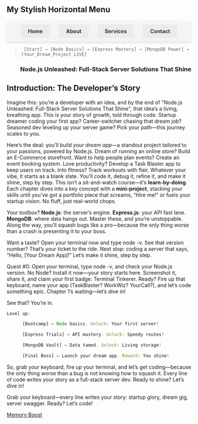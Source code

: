 ## My Stylish Horizontal Menu

<div style="text-align: center; background-color: #f4f4f4; padding: 10px; border-radius: 8px; box-shadow: 0px 4px 6px rgba(0, 0, 0, 0.1);">
  <a href="#home" style="text-decoration: none; color: #333; font-weight: bold; padding: 10px 20px; margin: 0 10px; border-radius: 4px; background-color: #e9ecef; display: inline-block;">Home</a>
  <a href="#about" style="text-decoration: none; color: #333; font-weight: bold; padding: 10px 20px; margin: 0 10px; border-radius: 4px; background-color: #e9ecef; display: inline-block;">About</a>
  <a href="#services" style="text-decoration: none; color: #333; font-weight: bold; padding: 10px 20px; margin: 0 10px; border-radius: 4px; background-color: #e9ecef; display: inline-block;">Services</a>
  <a href="#contact" style="text-decoration: none; color: #333; font-weight: bold; padding: 10px 20px; margin: 0 10px; border-radius: 4px; background-color: #e9ecef; display: inline-block;">Contact</a>
</div>


>      [Start] → [Node Basics] → [Express Mastery] → [MongoDB Power] → [Your_Dream_Project LIVE]

### <p align="right">Node.js Unleashed: Full-Stack Server Solutions That Shine</p>

## Introduction: The Developer’s Story
Imagine this: you’re a developer with an idea, and by the end of "Node.js Unleashed: Full-Stack Server Solutions That Shine", that idea’s a living, breathing app. This is your story of growth, told through code. Startup dreamer coding your first app? Career-switcher chasing that dream job? Seasoned dev leveling up your server game? Pick your path—this journey scales to you. 

Here’s the deal: you’ll build *your dream app*—a standout project tailored to your passions, powered by Node.js. Dream of running an online store? Build an E-Commerce storefront. Want to help people plan events? Create an event booking system. Love productivity? Develop a Task Blaster app to keep users on track. Into fitness? Track workouts with flair. Whatever your vibe, it starts as a blank slate. You’ll code it, debug it, refine it, and make it shine, step by step. This isn’t a sit-and-watch course—it’s **learn-by-doing**. Each chapter dives into a key concept with a **mini-project**, stacking your skills until you’ve got a portfolio piece that screams, “Hire me!” or fuels your startup vision. No fluff, just real-world chops.

Your toolbox? **Node.js**: the server’s engine. **Express.js**: your API fast lane. **MongoDB**: where data hangs out. Master these, and you’re unstoppable. Along the way, you’ll squash bugs like a pro—because the only thing worse than a crash is presenting it to your boss.

Want a taste? Open your terminal now and type node -v. See that version number? That’s your ticket to the ride. Next stop: coding a server that says, “Hello, [Your Dream App]!” Let’s make it shine, step by step.

Quest #0: Open your terminal, type node -v, and check your Node.js version. No Node? Install it now—your story starts here. Screenshot it, share it, and claim your first badge: Terminal Tinkerer. Ready? Fire up that keyboard, name your app (TaskBlaster? WorkWiz? YourCall?), and let’s code something epic. Chapter 1’s waiting—let’s dive in!

See that? You’re in.

```Javascript
Level up:

      [Bootcamp] – Node basics. Unlock: Your first server!

      [Express Trials] – API mastery. Unlock: Speedy routes!

      [MongoDB Vault] – Data tamed. Unlock: Living storage!

      [Final Boss] – Launch your dream app. Reward: You shine!
```

So, grab your keyboard, fire up your terminal, and let’s get coding—because the only thing worse than a bug is not knowing how to squash it. Every line of code writes your story as a full-stack server dev. Ready to shine? Let’s dive in!

Grab your keyboard—every line writes your story: startup glory, dream gig, server swagger. Ready? Let’s code!

[Memory Boost](toc.md)
